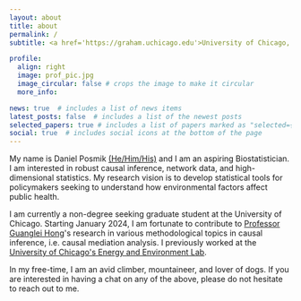 ```yaml
---
layout: about
title: about
permalink: /
subtitle: <a href='https://graham.uchicago.edu'>University of Chicago, The Graham School</a>.

profile:
  align: right
  image: prof_pic.jpg
  image_circular: false # crops the image to make it circular
  more_info:

news: true  # includes a list of news items
latest_posts: false  # includes a list of the newest posts
selected_papers: true # includes a list of papers marked as "selected={true}"
social: true  # includes social icons at the bottom of the page
---
```


My name is Daniel Posmik [(He/Him/His)](https://inclusion.uchicago.edu/lgbtq-student-life/lgbtq-resources/#collapse4) and I am an aspiring Biostatistician. I am interested in robust causal inference, network data, and high-dimensional statistics. My research vision is to develop statistical tools for policymakers seeking to understand how environmental factors affect public health. 

I am currently a non-degree seeking graduate student at the University of Chicago. Starting January 2024, I am fortunate to contribute to [Professor Guanglei Hong](https://voices.uchicago.edu/ghong/)'s research in various methodological topics in causal inference, i.e. causal mediation analysis. I previously worked at the [University of Chicago's Energy and Environment Lab](https://urbanlabs.uchicago.edu/labs/energy-environment). 

In my free-time, I am an avid climber, mountaineer, and lover of dogs. If you are interested in having a chat on any of the above, please do not hesitate to reach out to me. 
